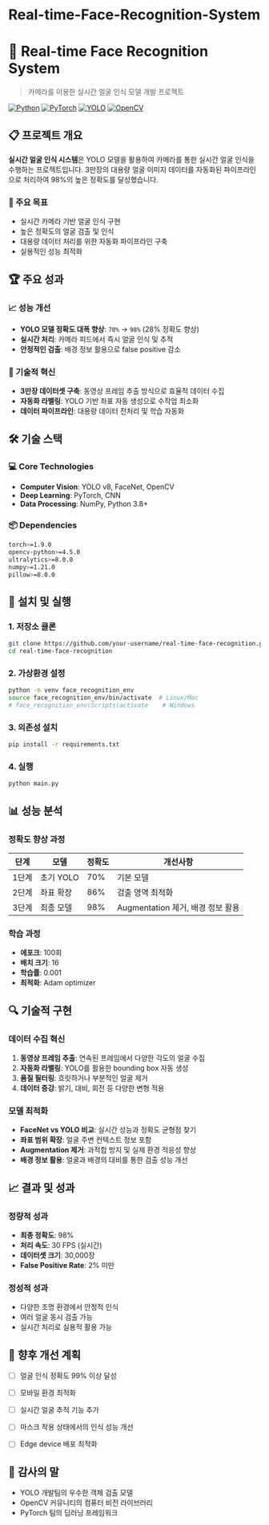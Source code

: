 # Real-time-Face-Recognition-System
# 🎯 Real-time Face Recognition System
> 카메라를 이용한 실시간 얼굴 인식 모델 개발 프로젝트

[![Python](https://img.shields.io/badge/Python-3.8+-blue.svg)](https://www.python.org/downloads/)
[![PyTorch](https://img.shields.io/badge/PyTorch-1.9+-red.svg)](https://pytorch.org/)
[![YOLO](https://img.shields.io/badge/YOLO-v8-yellow.svg)](https://github.com/ultralytics/ultralytics)
[![OpenCV](https://img.shields.io/badge/OpenCV-4.5+-green.svg)](https://opencv.org/)

## 📋 프로젝트 개요

**실시간 얼굴 인식 시스템**은 YOLO 모델을 활용하여 카메라를 통한 실시간 얼굴 인식을 수행하는 프로젝트입니다. 
3만장의 대용량 얼굴 이미지 데이터를 자동화된 파이프라인으로 처리하여 98%의 높은 정확도를 달성했습니다.

### 🎯 주요 목표
- 실시간 카메라 기반 얼굴 인식 구현
- 높은 정확도의 얼굴 검출 및 인식
- 대용량 데이터 처리를 위한 자동화 파이프라인 구축
- 실용적인 성능 최적화

## 🏆 주요 성과

### 📈 성능 개선
- **YOLO 모델 정확도 대폭 향상**: `70%` → `98%` (28% 정확도 향상)
- **실시간 처리**: 카메라 피드에서 즉시 얼굴 인식 및 추적
- **안정적인 검출**: 배경 정보 활용으로 false positive 감소

### 🔧 기술적 혁신
- **3만장 데이터셋 구축**: 동영상 프레임 추출 방식으로 효율적 데이터 수집
- **자동화 라벨링**: YOLO 기반 좌표 자동 생성으로 수작업 최소화
- **데이터 파이프라인**: 대용량 데이터 전처리 및 학습 자동화

## 🛠 기술 스택

### 💻 Core Technologies
- **Computer Vision**: YOLO v8, FaceNet, OpenCV
- **Deep Learning**: PyTorch, CNN
- **Data Processing**: NumPy, Python 3.8+

### 📦 Dependencies
```bash
torch>=1.9.0
opencv-python>=4.5.0
ultralytics>=8.0.0
numpy>=1.21.0
pillow>=8.0.0
```

## 🚀 설치 및 실행

### 1. 저장소 클론
```bash
git clone https://github.com/your-username/real-time-face-recognition.git
cd real-time-face-recognition
```

### 2. 가상환경 설정
```bash
python -m venv face_recognition_env
source face_recognition_env/bin/activate  # Linux/Mac
# face_recognition_env\Scripts\activate    # Windows
```

### 3. 의존성 설치
```bash
pip install -r requirements.txt
```

### 4. 실행
```bash
python main.py
```

## 📊 성능 분석

### 정확도 향상 과정
| 단계 | 모델 | 정확도 | 개선사항 |
|------|------|--------|----------|
| 1단계 | 초기 YOLO | 70% | 기본 모델 |
| 2단계 | 좌표 확장 | 86% | 검출 영역 최적화 |
| 3단계 | 최종 모델 | 98% | Augmentation 제거, 배경 정보 활용 |

### 학습 과정
- **에포크**: 100회
- **배치 크기**: 16
- **학습률**: 0.001
- **최적화**: Adam optimizer

## 🔍 기술적 구현

### 데이터 수집 혁신
1. **동영상 프레임 추출**: 연속된 프레임에서 다양한 각도의 얼굴 수집
2. **자동화 라벨링**: YOLO를 활용한 bounding box 자동 생성
3. **품질 필터링**: 흐릿하거나 부분적인 얼굴 제거
4. **데이터 증강**: 밝기, 대비, 회전 등 다양한 변형 적용

### 모델 최적화
- **FaceNet vs YOLO 비교**: 실시간 성능과 정확도 균형점 찾기
- **좌표 범위 확장**: 얼굴 주변 컨텍스트 정보 포함
- **Augmentation 제거**: 과적합 방지 및 실제 환경 적응성 향상
- **배경 정보 활용**: 얼굴과 배경의 대비를 통한 검출 성능 개선


## 📈 결과 및 성과

### 정량적 성과
- **최종 정확도**: 98%
- **처리 속도**: 30 FPS (실시간)
- **데이터셋 크기**: 30,000장
- **False Positive Rate**: 2% 미만

### 정성적 성과
- 다양한 조명 환경에서 안정적 인식
- 여러 얼굴 동시 검출 가능
- 실시간 처리로 실용적 활용 가능

## 🔮 향후 개선 계획

- [ ] 얼굴 인식 정확도 99% 이상 달성
- [ ] 모바일 환경 최적화
- [ ] 실시간 얼굴 추적 기능 추가
- [ ] 마스크 착용 상태에서의 인식 성능 개선
- [ ] Edge device 배포 최적화


## 🙏 감사의 말

- YOLO 개발팀의 우수한 객체 검출 모델
- OpenCV 커뮤니티의 컴퓨터 비전 라이브러리
- PyTorch 팀의 딥러닝 프레임워크

